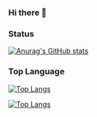 ### Hi there 👋

### Status
[![Anurag's GitHub stats](https://github-readme-stats.vercel.app/api?username=thought7878)](https://github.com/anuraghazra/github-readme-stats)


### Top Language
[![Top Langs](https://github-readme-stats.vercel.app/api/top-langs/?username=thought7878)](https://github.com/anuraghazra/github-readme-stats)

[![Top Langs](https://github-readme-stats.vercel.app/api/top-langs/?username=thought7878&layout=pie)](https://github.com/anuraghazra/github-readme-stats)
<!--
**thought7878/thought7878** is a ✨ _special_ ✨ repository because its `README.md` (this file) appears on your GitHub profile.

Here are some ideas to get you started:

- 🔭 I’m currently working on ...
- 🌱 I’m currently learning ...
- 👯 I’m looking to collaborate on ...
- 🤔 I’m looking for help with ...
- 💬 Ask me about ...
- 📫 How to reach me: ...
- 😄 Pronouns: ...
- ⚡ Fun fact: ...
-->
